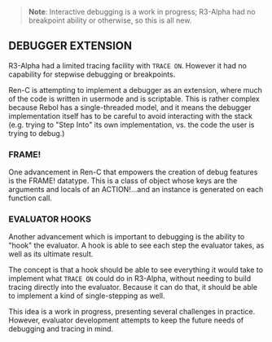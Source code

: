 > **Note**: Interactive debugging is a work in progress; R3-Alpha had no
> breakpoint ability or otherwise, so this is all new.

## DEBUGGER EXTENSION

R3-Alpha had a limited tracing facility with `TRACE ON`.  However it had no
capability for stepwise debugging or breakpoints.

Ren-C is attempting to implement a debugger as an extension, where much of
the code is written in usermode and is scriptable.  This is rather complex
because Rebol has a single-threaded model, and it means the debugger
implementation itself has to be careful to avoid interacting with the stack
(e.g. trying to "Step Into" its own implementation, vs. the code the user
is trying to debug.)

### FRAME!

One advancement in Ren-C that empowers the creation of debug features is the
FRAME! datatype.  This is a class of object whose keys are the arguments and
locals of an ACTION!...and an instance is generated on each function call.

### EVALUATOR HOOKS

Another advancement which is important to debugging is the ability to "hook"
the evaluator.  A hook is able to see each step the evaluator takes, as well
as its ultimate result.

The concept is that a hook should be able to see everything it would take to
implement what `TRACE ON` could do in R3-Alpha, without needing to build
tracing directly into the evaluator.  Because it can do that, it should be
able to implement a kind of single-stepping as well.

This idea is a work in progress, presenting several challenges in practice.
However, evaluator development attempts to keep the future needs of debugging
and tracing in mind.
